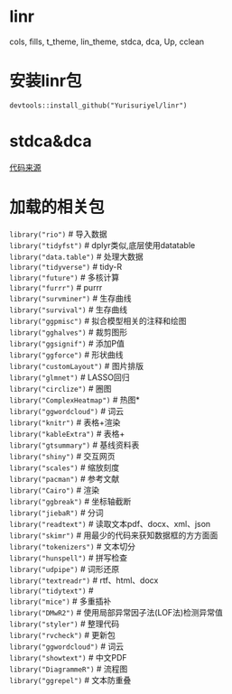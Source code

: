 # linr
cols, fills, t_theme, lin_theme, stdca, dca, Up, cclean
# 安装linr包
`devtools::install_github("Yurisuriyel/linr")  `
# stdca&dca
[代码来源](https://www.mskcc.org/departments/epidemiology-biostatistics/biostatistics/decision-curve-analysis)
# 加载的相关包
`library("rio")` # 导入数据  
`library("tidyfst")` # dplyr类似,底层使用datatable  
`library("data.table")` # 处理大数据  
`library("tidyverse")` # tidy-R  
`library("future")` # 多核计算  
`library("furrr")` # purrr  
`library("survminer")` # 生存曲线  
`library("survival")` # 生存曲线  
`library("ggpmisc")` # 拟合模型相关的注释和绘图  
`library("gghalves")` # 裁剪图形  
`library("ggsignif")` # 添加P值  
`library("ggforce")` # 形状曲线  
`library("customLayout")` # 图片排版  
`library("glmnet")` # LASSO回归  
`library("circlize")` # 圈图  
`library("ComplexHeatmap")` # 热图*  
`library("ggwordcloud")` # 词云  
`library("knitr")` # 表格+渲染  
`library("kableExtra")` # 表格+  
`library("gtsummary")` # 基线资料表  
`library("shiny")` # 交互网页  
`library("scales")` # 缩放刻度  
`library("pacman")` # 参考文献  
`library("Cairo")` # 渲染  
`library("ggbreak")` # 坐标轴截断  
`library("jiebaR")` # 分词  
`library("readtext")` # 读取文本pdf、docx、xml、json  
`library("skimr")` # 用最少的代码来获知数据框的方方面面  
`library("tokenizers")` # 文本切分  
`library("hunspell")` # 拼写检查  
`library("udpipe")` # 词形还原  
`library("textreadr")` # rtf、html、docx  
`library("tidytext")` #  
`library("mice")` # 多重插补  
`library("DMwR2")` # 使用局部异常因子法(LOF法)检测异常值  
`library("styler")` # 整理代码  
`library("rvcheck")` # 更新包  
`library("ggwordcloud")` # 词云  
`library("showtext")` # 中文PDF  
`library("DiagrammeR")` # 流程图  
`library("ggrepel")` # 文本防重叠  
































































